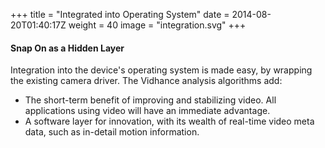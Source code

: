 +++
title = "Integrated into Operating System"
date = 2014-08-20T01:40:17Z
weight = 40
image = "integration.svg"
+++
#### Snap On as a Hidden Layer
Integration into the device's operating system is made easy, by wrapping the existing camera driver.
The Vidhance analysis algorithms add:

* The short-term benefit of improving and stabilizing video. All applications using video will have an immediate advantage.
* A software layer for innovation, with its wealth of real-time video meta data, such as in-detail motion information.
